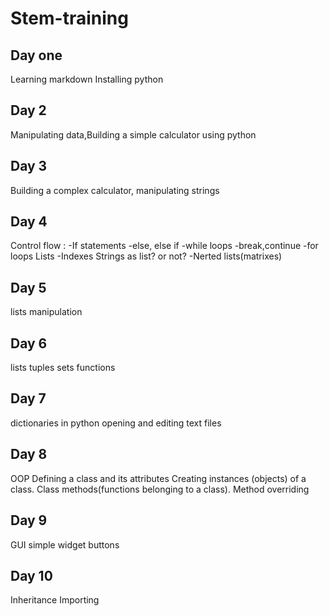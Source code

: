 # Stem-training
## Day one
Learning markdown
Installing python
## Day 2
Manipulating data,Building a simple calculator using python
## Day 3
Building a complex calculator, manipulating strings
## Day 4
Control flow : 
  -If statements
  -else, else if
  -while loops
  -break,continue
  -for loops
Lists
  -Indexes 
  Strings as list?
             or not?
  -Nerted lists(matrixes)
## Day 5
lists manipulation
## Day 6
lists tuples sets
functions
## Day 7
dictionaries in python
opening and editing text files
## Day 8
OOP
Defining a class and its attributes
Creating instances (objects) of a class.
Class methods(functions belonging to a class).
Method overriding
## Day 9
GUI
simple widget
buttons
## Day 10
Inheritance
Importing
